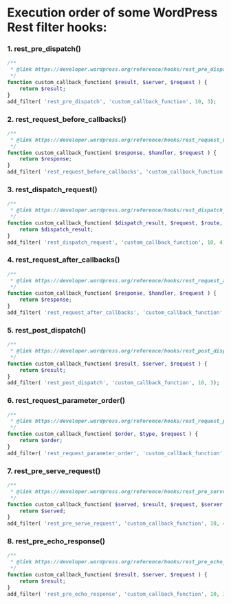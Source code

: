 # Execution order of some WordPress Rest filter hooks:

### 1. rest_pre_dispatch()
```php 
/**
 * @link https://developer.wordpress.org/reference/hooks/rest_pre_dispatch/
 */
function custom_callback_function( $result, $server, $request ) {
    return $result;
}
add_filter( 'rest_pre_dispatch', 'custom_callback_function', 10, 3);
```


### 2. rest_request_before_callbacks()
```php
/**
 * @link https://developer.wordpress.org/reference/hooks/rest_request_before_callbacks/
 */
function custom_callback_function( $response, $handler, $request ) {
    return $response;
}
add_filter( 'rest_request_before_callbacks', 'custom_callback_function', 10, 3);
```


### 3. rest_dispatch_request()
```php
/**
 * @link https://developer.wordpress.org/reference/hooks/rest_dispatch_request/
 */
function custom_callback_function( $dispatch_result, $request, $route, $handler ) {
    return $dispatch_result;
}
add_filter( 'rest_dispatch_request', 'custom_callback_function', 10, 4);
```


### 4. rest_request_after_callbacks()
```php
/**
 * @link https://developer.wordpress.org/reference/hooks/rest_request_after_callbacks/
 */
function custom_callback_function( $response, $handler, $request ) {
    return $response;
}
add_filter( 'rest_request_after_callbacks', 'custom_callback_function', 10, 3);
```


### 5. rest_post_dispatch()
```php
/**
 * @link https://developer.wordpress.org/reference/hooks/rest_post_dispatch/
 */
function custom_callback_function( $result, $server, $request ) {
    return $result;
}
add_filter( 'rest_post_dispatch', 'custom_callback_function', 10, 3);
```


### 6. rest_request_parameter_order()
```php
/**
 * @link https://developer.wordpress.org/reference/hooks/rest_request_parameter_order/
 */
function custom_callback_function( $order, $type, $request ) {
    return $order;
}
add_filter( 'rest_request_parameter_order', 'custom_callback_function', 10, 3);
```


### 7. rest_pre_serve_request()
```php
/**
 * @link https://developer.wordpress.org/reference/hooks/rest_pre_serve_request/
 */
function custom_callback_function( $served, $result, $request, $server ) {
    return $served;
}
add_filter( 'rest_pre_serve_request', 'custom_callback_function', 10, 4);
```

### 8. rest_pre_echo_response()
```php
/**
 * @link https://developer.wordpress.org/reference/hooks/rest_pre_echo_response/
 */
function custom_callback_function( $result, $server, $request ) {
    return $result;
}
add_filter( 'rest_pre_echo_response', 'custom_callback_function', 10, 3);
```